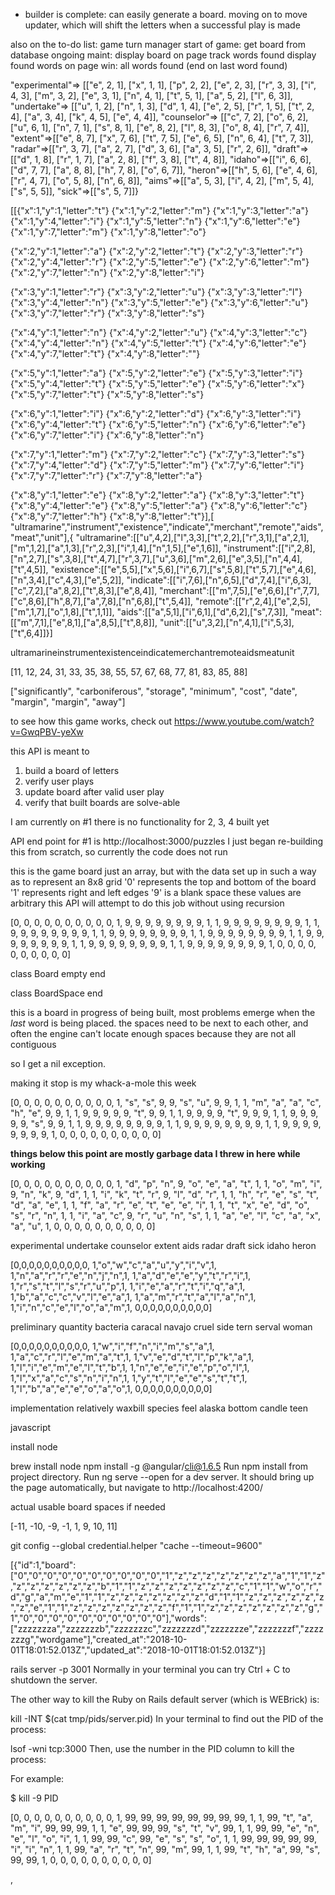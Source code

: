 * builder is complete: can easily generate a board.
moving on to move updater, which will shift the letters when a successful play is made

also on the to-do list:
game turn manager
  start of game:
    get board from database
  ongoing maint:
    display board on page
    track words found
    display found words on page
  win:
    all words found (end on last word found)


"experimental"=> [["e", 2, 1],  ["x", 1, 1],  ["p", 2, 2],  ["e", 2, 3],  ["r", 3, 3],  ["i", 4, 3],  ["m", 3, 2],  ["e", 3, 1],  ["n", 4, 1],  ["t", 5, 1],  ["a", 5, 2],  ["l", 6, 3]],
"undertake"=> [["u", 1, 2],  ["n", 1, 3],  ["d", 1, 4],  ["e", 2, 5],  ["r", 1, 5],  ["t", 2, 4],  ["a", 3, 4],  ["k", 4, 5],  ["e", 4, 4]],
"counselor"=> [["c", 7, 2],  ["o", 6, 2],  ["u", 6, 1],  ["n", 7, 1],  ["s", 8, 1],  ["e", 8, 2],  ["l", 8, 3],  ["o", 8, 4],  ["r", 7, 4]],
"extent"=>[["e", 8, 7], ["x", 7, 6], ["t", 7, 5], ["e", 6, 5], ["n", 6, 4], ["t", 7, 3]],
"radar"=>[["r", 3, 7], ["a", 2, 7], ["d", 3, 6], ["a", 3, 5], ["r", 2, 6]],
"draft"=>[["d", 1, 8], ["r", 1, 7], ["a", 2, 8], ["f", 3, 8], ["t", 4, 8]],
"idaho"=>[["i", 6, 6], ["d", 7, 7], ["a", 8, 8], ["h", 7, 8], ["o", 6, 7]],
"heron"=>[["h", 5, 6], ["e", 4, 6], ["r", 4, 7], ["o", 5, 8], ["n", 6, 8]],
"aims"=>[["a", 5, 3], ["i", 4, 2], ["m", 5, 4], ["s", 5, 5]],
"sick"=>[["s", 5, 7]]}

[[{"x":1,"y":1,"letter":"t"}
{"x":1,"y":2,"letter":"m"}
{"x":1,"y":3,"letter":"a"}
{"x":1,"y":4,"letter":"i"}
{"x":1,"y":5,"letter":"n"}
{"x":1,"y":6,"letter":"e"}
{"x":1,"y":7,"letter":"m"}
{"x":1,"y":8,"letter":"o"}

{"x":2,"y":1,"letter":"a"}
{"x":2,"y":2,"letter":"t"}
{"x":2,"y":3,"letter":"r"}
{"x":2,"y":4,"letter":"r"}
{"x":2,"y":5,"letter":"e"}
{"x":2,"y":6,"letter":"m"}
{"x":2,"y":7,"letter":"n"}
{"x":2,"y":8,"letter":"i"}

{"x":3,"y":1,"letter":"r"}
{"x":3,"y":2,"letter":"u"}
{"x":3,"y":3,"letter":"l"}
{"x":3,"y":4,"letter":"n"}
{"x":3,"y":5,"letter":"e"}
{"x":3,"y":6,"letter":"u"}
{"x":3,"y":7,"letter":"r"}
{"x":3,"y":8,"letter":"s"}

{"x":4,"y":1,"letter":"n"}
{"x":4,"y":2,"letter":"u"}
{"x":4,"y":3,"letter":"c"}
{"x":4,"y":4,"letter":"n"}
{"x":4,"y":5,"letter":"t"}
{"x":4,"y":6,"letter":"e"}
{"x":4,"y":7,"letter":"t"}
{"x":4,"y":8,"letter":""}

{"x":5,"y":1,"letter":"a"}
{"x":5,"y":2,"letter":"e"}
{"x":5,"y":3,"letter":"i"}
{"x":5,"y":4,"letter":"t"}
{"x":5,"y":5,"letter":"e"}
{"x":5,"y":6,"letter":"x"}
{"x":5,"y":7,"letter":"t"}
{"x":5,"y":8,"letter":"s"}

{"x":6,"y":1,"letter":"i"}
{"x":6,"y":2,"letter":"d"}
{"x":6,"y":3,"letter":"i"}
{"x":6,"y":4,"letter":"t"}
{"x":6,"y":5,"letter":"n"}
{"x":6,"y":6,"letter":"e"}
{"x":6,"y":7,"letter":"i"}
{"x":6,"y":8,"letter":"n"}

{"x":7,"y":1,"letter":"m"}
{"x":7,"y":2,"letter":"c"}
{"x":7,"y":3,"letter":"s"}
{"x":7,"y":4,"letter":"d"}
{"x":7,"y":5,"letter":"m"}
{"x":7,"y":6,"letter":"i"}
{"x":7,"y":7,"letter":"r"}
{"x":7,"y":8,"letter":"a"}

{"x":8,"y":1,"letter":"e"}
{"x":8,"y":2,"letter":"a"}
{"x":8,"y":3,"letter":"t"}
{"x":8,"y":4,"letter":"e"}
{"x":8,"y":5,"letter":"a"}
{"x":8,"y":6,"letter":"c"}
{"x":8,"y":7,"letter":"h"}
{"x":8,"y":8,"letter":"t"}],[
"ultramarine","instrument","existence","indicate","merchant","remote","aids","meat","unit"],{
"ultramarine":[["u",4,2],["l",3,3],["t",2,2],["r",3,1],["a",2,1],["m",1,2],["a",1,3],["r",2,3],["i",1,4],["n",1,5],["e",1,6]],
"instrument":[["i",2,8],["n",2,7],["s",3,8],["t",4,7],["r",3,7],["u",3,6],["m",2,6],["e",3,5],["n",4,4],["t",4,5]],
"existence":[["e",5,5],["x",5,6],["i",6,7],["s",5,8],["t",5,7],["e",4,6],["n",3,4],["c",4,3],["e",5,2]],
"indicate":[["i",7,6],["n",6,5],["d",7,4],["i",6,3],["c",7,2],["a",8,2],["t",8,3],["e",8,4]],
"merchant":[["m",7,5],["e",6,6],["r",7,7],["c",8,6],["h",8,7],["a",7,8],["n",6,8],["t",5,4]],
"remote":[["r",2,4],["e",2,5],["m",1,7],["o",1,8],["t",1,1]],
"aids":[["a",5,1],["i",6,1],["d",6,2],["s",7,3]],
"meat":[["m",7,1],["e",8,1],["a",8,5],["t",8,8]],
"unit":[["u",3,2],["n",4,1],["i",5,3],["t",6,4]]}]


ultramarineinstrumentexistenceindicatemerchantremoteaidsmeatunit



[11, 12, 24, 31, 33, 35, 38, 55, 57, 67, 68, 77, 81, 83, 85, 88]


["significantly", "carboniferous", "storage", "minimum", "cost", "date", "margin", "margin", "away"]



to see how this game works, check out
https://www.youtube.com/watch?v=GwqPBV-yeXw

this API is meant to
1. build a board of letters
2. verify user plays
3. update board after valid user play
4. verify that built boards are solve-able

I am currently on #1
there is no functionality for 2, 3, 4 built yet

API end point for #1 is http://localhost:3000/puzzles
I just began re-building this from scratch,
so currently the code does not run

this is the game board
just an array, but with the data set up
in such a way as to represent an 8x8 grid
'0' represents the top and bottom of the board
'1' represents right and left edges
'9' is a blank space
these values are arbitrary
this API will attempt to do this job without using recursion

[0, 0, 0, 0, 0, 0, 0, 0, 0, 0,
1, 9, 9, 9, 9, 9, 9, 9, 9, 1,
1, 9, 9, 9, 9, 9, 9, 9, 9, 1,
1, 9, 9, 9, 9, 9, 9, 9, 9, 1,
1, 9, 9, 9, 9, 9, 9, 9, 9, 1,
1, 9, 9, 9, 9, 9, 9, 9, 9, 1,
1, 9, 9, 9, 9, 9, 9, 9, 9, 1,
1, 9, 9, 9, 9, 9, 9, 9, 9, 1,
1, 9, 9, 9, 9, 9, 9, 9, 9, 1,
0, 0, 0, 0, 0, 0, 0, 0, 0, 0]

class Board
  empty
end

class BoardSpace
end


this is a board in progress of being built,
most problems emerge when the *last* word is
being placed. the spaces need to be next to
each other, and often the engine can't locate
enough spaces because they are not all contiguous

so I get a nil exception.

making it stop is my whack-a-mole this week

[0, 0, 0, 0, 0, 0, 0, 0, 0, 0,
1, "s", "s", 9, 9, "s", "u", 9, 9, 1,
1, "m", "a", "a", "c", "h", "e", 9, 9, 1,
1, 9, 9, 9, 9, 9, "t", 9, 9, 1,
1, 9, 9, 9, 9, "t", 9, 9, 9, 1,
1, 9, 9, 9, 9, 9, "s", 9, 9, 1,
1, 9, 9, 9, 9, 9, 9, 9, 9, 1,
1, 9, 9, 9, 9, 9, 9, 9, 9, 1,
1, 9, 9, 9, 9, 9, 9, 9, 9,
1, 0, 0, 0, 0, 0, 0, 0, 0, 0, 0]

**things below this point are mostly garbage data I threw in here while working**


[0, 0, 0, 0, 0, 0, 0, 0, 0, 0,
1, "d", "p", "n", 9, "o", "e", "a", "t", 1,
1, "o", "m", "i", 9, "n", "k", 9, "d", 1,
1, "i", "k", "t", "r", 9, "l", "d", "r", 1,
1, "h", "r", "e", "s", "t", "d", "a", "e", 1,
1, "f", "a", "r", "e", "t", "e", "e", "i", 1,
1, "t", "x", "e", "d", "o", "s", "r", "n", 1,
1, "i", "a", "c", 9, "r", "u", "n", "s", 1,
1, "a", "e", "l", "c", "a", "x", "a", "u", 1,
0, 0, 0, 0, 0, 0, 0, 0, 0, 0]

experimental
undertake
counselor
extent
aids
radar
draft
sick
idaho
heron

[0,0,0,0,0,0,0,0,0,0,
1,"o","w","c","a","u","y","i","v",1,
1,"n","a","r","r","e","n","j","n",1,
1,"a","d","e","e","y","t","r","i",1,
1,"r","s","t","l","s","r","u","p",1,
1,"i","e","a","r","t","i","q","a",1,
1,"b","a","c","c","v","l","e","a",1,
1,"a","m","r","t","a","l","a","n",1,
1,"i","n","c","e","l","o","a","m",1,
0,0,0,0,0,0,0,0,0,0]

preliminary
quantity
bacteria
caracal
navajo
cruel
side
tern
serval
woman

[0,0,0,0,0,0,0,0,0,0,
1,"w","i","f","n","i","m","s","a",1,
1,"a","c","r","l","e","m","a","t",1,
1,"v","e","d","t","l","p","k","a",1,
1,"l","i","e","m","e","l","t","b",1,
1,"n","e","e","i","e","p","o","l",1,
1,"l","x","a","c","s","n","i","n",1,
1,"y","t","l","e","e","s","t","t",1,
1,"l","b","a","e","e","o","a","o",1,
0,0,0,0,0,0,0,0,0,0]

implementation
relatively
waxbill
species
feel
alaska
bottom
candle
teen


javascript

install node

brew install node
npm install -g @angular/cli@1.6.5
Run npm install from project directory.
Run ng serve --open for a dev server. It should bring up the page automatically, but navigate to http://localhost:4200/

actual usable board spaces if needed

[-11, -10, -9, -1, 1, 9, 10, 11]

git config --global credential.helper "cache --timeout=9600"

[{"id":1,"board":["0","0","0","0","0","0","0","0","0","0","1","z","z","z","z","z","z","z","a","1","1","z","z","z","z","z","z","z","b","1","1","z","z","z","z","z","z","z","c","1","1","w","o","r","d","g","a","m","e","1","1","z","z","z","z","z","z","z","d","1","1","z","z","z","z","z","z","z","e","1","1","z","z","z","z","z","z","z","f","1","1","z","z","z","z","z","z","z","g","1","0","0","0","0","0","0","0","0","0","0"],"words":["zzzzzzza","zzzzzzzb","zzzzzzzc","zzzzzzzd","zzzzzzze","zzzzzzzf","zzzzzzzg","wordgame"],"created_at":"2018-10-01T18:01:52.013Z","updated_at":"2018-10-01T18:01:52.013Z"}]




rails server -p 3001
Normally in your terminal you can try Ctrl + C to shutdown the server.

The other way to kill the Ruby on Rails default server (which is WEBrick) is:

kill -INT $(cat tmp/pids/server.pid)
In your terminal to find out the PID of the process:

lsof -wni tcp:3000
Then, use the number in the PID column to kill the process:

For example:

$ kill -9 PID



[0, 0, 0, 0, 0, 0, 0, 0, 0, 0,
1,  99,  99,  99,  99,  99,  99,  99,  99, 1,
1,  99, "t", "a", "m", "i",  99,  99,  99, 1,
1, "e",  99,  99,  99, "s", "t", "v",  99, 1,
1,  99,  99, "e", "n", "e", "l", "o", "i", 1,
1,  99,  99, "c",  99, "e", "s", "s", "o", 1,
1,  99,  99,  99,  99,  99, "i", "i", "n", 1,
1,  99, "a", "r", "t", "n",  99, "m",  99, 1,
1,  99, "t", "h", "a",  99, "s",  99,  99, 1,
0, 0, 0, 0, 0, 0, 0, 0, 0, 0]





















,
